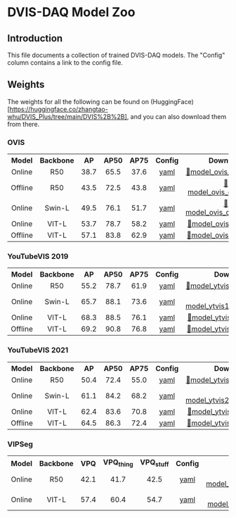 # DVIS-DAQ Model Zoo

## Introduction

This file documents a collection of trained DVIS-DAQ models.
The "Config" column contains a link to the config file.

## Weights

The weights for all the following can be found on (HuggingFace)[https://huggingface.co/zhangtao-whu/DVIS_Plus/tree/main/DVIS%2B%2B], and you can also download them from there.
### OVIS
<table><tbody>
<!-- START TABLE -->
<!-- TABLE HEADER -->
<th valign="bottom">Model</th>
<th valign="bottom">Backbone</th>
<th valign="bottom">AP</th>
<th valign="bottom">AP50</th>
<th valign="bottom">AP75</th>
<th valign="bottom">Config</th>
<th valign="bottom">Download</th>
<!-- TABLE BODY -->

<!-- ROW: R50 Online -->
 <tr><td align="center">Online</td>
<td align="center">R50</td>
<td align="center">38.7</td>
<td align="center">65.5</td>
<td align="center">37.6</td>
<td align="center"><a href="configs/dvis_daq/ovis/DAQ_Online_R50.yaml">yaml</a></td>
<td align="center"><a href="https://huggingface.co/zhouyik/DVIS-DAQ">🤗model_ovis_online_r50</a></td>
</tr>

<!-- ROW: R50 Offline -->
 <tr><td align="center">Offline</td>
<td align="center">R50</td>
<td align="center">43.5</td>
<td align="center">72.5</td>
<td align="center">43.8</td>
<td align="center"><a href="configs/dvis_daq/ovis/DAQ_Offline_R50.yaml">yaml</a></td>
<td align="center"><a href="https://huggingface.co/zhouyik/DVIS-DAQ">🤗model_ovis_offline_r50</a></td>
</tr>

<!-- ROW: Swin-L Online -->
 <tr><td align="center">Online</td>
<td align="center">Swin-L</td>
<td align="center">49.5</td>
<td align="center">76.1</td>
<td align="center">51.7</td>
<td align="center"><a href="configs/dvis_daq/ovis/DAQ_Online_SwinL.yaml">yaml</a></td>
<td align="center"><a href="https://huggingface.co/zhouyik/DVIS-DAQ">🤗model_ovis_online_swinl</a></td>
</tr>

<!-- ROW: VIT-L Online -->
 <tr><td align="center">Online</td>
<td align="center">VIT-L</td>
<td align="center">53.7</td>
<td align="center">78.7</td>
<td align="center">58.2</td>
<td align="center"><a href="configs/dvis_daq/ovis/vit_adapter/DAQ_Online_VitAdapterL.yaml">yaml</a></td>
<td align="center"><a href="https://huggingface.co/zhouyik/DVIS-DAQ">🤗model_ovis_online_vitl</a></td>
</tr>

<!-- ROW: VIT-L Offline -->
 <tr><td align="center">Offline</td>
<td align="center">VIT-L</td>
<td align="center">57.1</td>
<td align="center">83.8</td>
<td align="center">62.9</td>
<td align="center"><a href="configs/dvis_daq/ovis/vit_adapter/DAQ_Offline_VitAdapterL.yaml">yaml</a></td>
<td align="center"><a href="https://huggingface.co/zhouyik/DVIS-DAQ">🤗model_ovis_offline_vitl</a></td>
</tr>

</tbody></table>

### YouTubeVIS 2019

<table><tbody>
<!-- START TABLE -->
<!-- TABLE HEADER -->
<th valign="bottom">Model</th>
<th valign="bottom">Backbone</th>
<th valign="bottom">AP</th>
<th valign="bottom">AP50</th>
<th valign="bottom">AP75</th>
<th valign="bottom">Config</th>
<th valign="bottom">Download</th>
<!-- TABLE BODY -->

<!-- ROW: R50 Online -->
 <tr><td align="center">Online</td>
<td align="center">R50</td>
<td align="center">55.2</td>
<td align="center">78.7</td>
<td align="center">61.9</td>
<td align="center"><a href="configs/dvis_daq/ytvis19/DAQ_Online_R50.yaml">yaml</a></td>
<td align="center"><a href="https://huggingface.co/zhouyik/DVIS-DAQ">🤗model_ytvis19_online_r50</a></td>
</tr>

<!-- ROW: Swin-L Online -->
 <tr><td align="center">Online</td>
<td align="center">Swin-L</td>
<td align="center">65.7</td>
<td align="center">88.1</td>
<td align="center">73.6</td>
<td align="center"><a href="configs/dvis_daq/ytvis19/DAQ_Online_SwinL.yaml">yaml</a></td>
<td align="center"><a href="https://huggingface.co/zhouyik/DVIS-DAQ">🤗model_ytvis19_online_swinl</a></td>
</tr>

<!-- ROW: VIT-L Online -->
 <tr><td align="center">Online</td>
<td align="center">VIT-L</td>
<td align="center">68.3</td>
<td align="center">88.5</td>
<td align="center">76.1</td>
<td align="center"><a href="configs/dvis_daq/ytvis19/vit_adapter/DAQ_Online_VitAdapterL.yaml">yaml</a></td>
<td align="center"><a href="https://huggingface.co/zhouyik/DVIS-DAQ">🤗model_ytvis19_online_vitl</a></td>
</tr>

<!-- ROW: VIT-L Offline -->
 <tr><td align="center">Offline</td>
<td align="center">VIT-L</td>
<td align="center">69.2</td>
<td align="center">90.8</td>
<td align="center">76.8</td>
<td align="center"><a href="configs/dvis_daq/ytvis19/vit_adapter/DAQ_Offline_VitAdapterL.yaml">yaml</a></td>
<td align="center"><a href="https://huggingface.co/zhouyik/DVIS-DAQ">🤗model_ytvis19_offline_vitl</a></td>
</tr>

</tbody></table>

### YouTubeVIS 2021

<table><tbody>
<!-- START TABLE -->
<!-- TABLE HEADER -->
<th valign="bottom">Model</th>
<th valign="bottom">Backbone</th>
<th valign="bottom">AP</th>
<th valign="bottom">AP50</th>
<th valign="bottom">AP75</th>
<th valign="bottom">Config</th>
<th valign="bottom">Download</th>
<!-- TABLE BODY -->

<!-- ROW: R50 Online -->
 <tr><td align="center">Online</td>
<td align="center">R50</td>
<td align="center">50.4</td>
<td align="center">72.4</td>
<td align="center">55.0</td>
<td align="center"><a href="configs/dvis_daq/ytvis21/DAQ_Online_R50.yaml">yaml</a></td>
<td align="center"><a href="https://huggingface.co/zhouyik/DVIS-DAQ">🤗model_ytvis21_online_r50</a></td>
</tr>

<!-- ROW: Swin-L Online -->
 <tr><td align="center">Online</td>
<td align="center">Swin-L</td>
<td align="center">61.1</td>
<td align="center">84.2</td>
<td align="center">68.2</td>
<td align="center"><a href="configs/dvis_daq/ytvis21/DAQ_Online_SwinL.yaml">yaml</a></td>
<td align="center"><a href="https://huggingface.co/zhouyik/DVIS-DAQ">🤗model_ytvis21_online_swinl</a></td>
</tr>

<!-- ROW: VIT-L Online -->
 <tr><td align="center">Online</td>
<td align="center">VIT-L</td>
<td align="center">62.4</td>
<td align="center">83.6</td>
<td align="center">70.8</td>
<td align="center"><a href="configs/dvis_daq/ytvis21/vit_adapter/DAQ_Online_VitAdapterL.yaml">yaml</a></td>
<td align="center"><a href="https://huggingface.co/zhouyik/DVIS-DAQ">🤗model_ytvis21_online_vitl</a></td>
</tr>

<!-- ROW: VIT-L Offline -->
 <tr><td align="center">Offline</td>
<td align="center">VIT-L</td>
<td align="center">64.5</td>
<td align="center">86.3</td>
<td align="center">72.4</td>
<td align="center"><a href="configs/dvis_daq/ytvis21/vit_adapter/DAQ_Offline_VitAdapterL.yaml">yaml</a></td>
<td align="center"><a href="https://huggingface.co/zhouyik/DVIS-DAQ">🤗model_ytvis21_offline_vitl</a></td>
</tr>

</tbody></table>

### VIPSeg

<table><tbody>
<!-- START TABLE -->
<!-- TABLE HEADER -->
<th valign="bottom">Model</th>
<th valign="bottom">Backbone</th>
<th valign="bottom">VPQ</th>
<th valign="bottom">VPQ<sub>thing</sub> </th>
<th valign="bottom">VPQ<sub>stuff</sub> </th>
<th valign="bottom">Config</th>
<th valign="bottom">Download</th>
<!-- TABLE BODY -->

<!-- ROW: R50 Online -->
 <tr><td align="center">Online</td>
<td align="center">R50</td>
<td align="center">42.1</td>
<td align="center">41.7</td>
<td align="center">42.5</td>
<td align="center"><a href="configs/dvis_daq/vipseg/DAQ_Online_R50.yaml">yaml</a></td>
<td align="center"><a href="https://huggingface.co/zhouyik/DVIS-DAQ">🤗model_vipseg_online_r50</a></td>
</tr>

<!-- ROW: VIT-L Online -->
 <tr><td align="center">Online</td>
<td align="center">VIT-L</td>
<td align="center">57.4</td>
<td align="center">60.4</td>
<td align="center">54.7</td>
<td align="center"><a href="configs/dvis_daq/vipseg/vit_adapter/DAQ_Online_VitAdapterL.yaml">yaml</a></td>
<td align="center"><a href="https://huggingface.co/zhouyik/DVIS-DAQ">🤗model_vipseg_online_vitl</a></td>
</tr>


</tbody></table>






